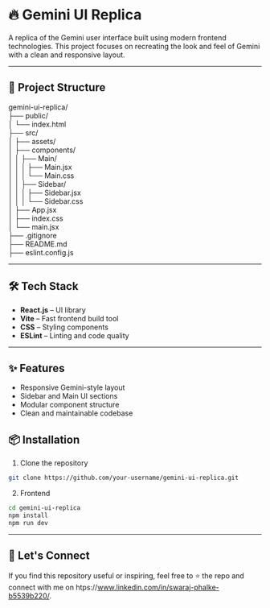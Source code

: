 # 🔥 Gemini UI Replica

A replica of the Gemini user interface built using modern frontend technologies. This project focuses on recreating the look and feel of Gemini with a clean and responsive layout.

---

## 📁 Project Structure

gemini-ui-replica/ <br>
├── public/ <br>
│ └── index.html <br>
├── src/ <br>
│ ├── assets/ <br>
│ ├── components/ <br>
│ │ ├── Main/ <br>
│ │ │ ├── Main.jsx <br>
│ │ │ └── Main.css <br>
│ │ ├── Sidebar/ <br>
│ │ │ ├── Sidebar.jsx <br>
│ │ │ └── Sidebar.css <br>
│ ├── App.jsx <br>
│ ├── index.css <br>
│ └── main.jsx <br>
├── .gitignore <br>
├── README.md <br>
├── eslint.config.js <br>

---

## 🛠️ Tech Stack

- **React.js** – UI library
- **Vite** – Fast frontend build tool
- **CSS** – Styling components
- **ESLint** – Linting and code quality

---

## ✨ Features

- Responsive Gemini-style layout
- Sidebar and Main UI sections
- Modular component structure
- Clean and maintainable codebase

## 📦 Installation

1. Clone the repository
```bash
git clone https://github.com/your-username/gemini-ui-replica.git
```

2. Frontend
```bash
cd gemini-ui-replica
npm install
npm run dev
```

---

## 🤝 Let's Connect
If you find this repository useful or inspiring, feel free to ⭐️ the repo and connect with me on htps://www.linkedin.com/in/swaraj-phalke-b5539b220/.
